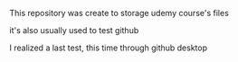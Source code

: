This repository was create to storage udemy course's files

it's also usually used to test github

I realized a last test, this time through github desktop